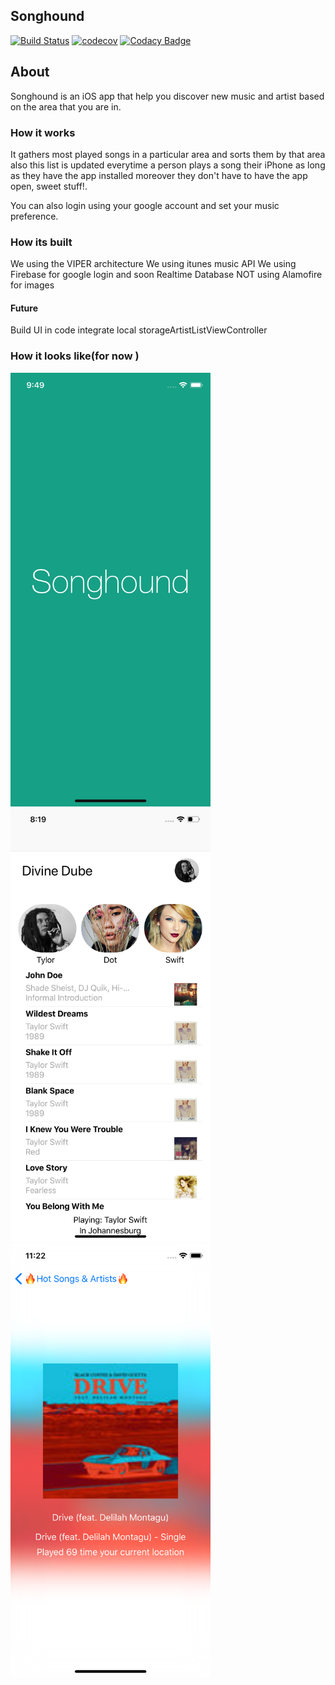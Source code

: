 
## Songhound

[![Build Status](https://app.bitrise.io/app/3c59200d66a4f1b8/status.svg?token=GYK5zKNj3dlQUpjEa_By5w)](https://app.bitrise.io/app/3c59200d66a4f1b8)
[![codecov](https://codecov.io/gh/dubeboy/SoundHound/branch/develop/graph/badge.svg)](https://codecov.io/gh/dubeboy/SoundHound)
[![Codacy Badge](https://api.codacy.com/project/badge/Grade/667f6e22c5ee4a728524ceb97979e5c9)](https://www.codacy.com/app/dubeboy/SoundHound?utm_source=github.com&amp;utm_medium=referral&amp;utm_content=dubeboy/SoundHound&amp;utm_campaign=Badge_Grade)

## About

Songhound is an iOS app that help you discover new music and artist based on the area that you are in.

### How it works
It gathers most played songs in a particular area and sorts them by that area also this list is updated everytime a person plays a song their iPhone as long as they have the app installed moreover they don't have to have the app open, sweet stuff!.

You can also login using your google account and set your music preference.

### How its built
 We using the VIPER architecture
 We using itunes music API
 We using Firebase for google login and soon Realtime Database
 NOT using Alamofire for images

#### Future
 Build UI in code
 integrate local storageArtistListViewController

### How it looks like(for now )

<img src="song1.png" alt="screenshot" width="320"> <img src="song2.png" alt="screenshot" width="320"> <img src="song3.png" alt="screenshot" width="320">
